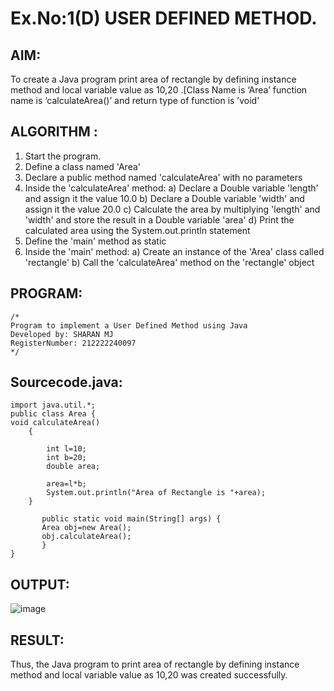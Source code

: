 # Ex.No:1(D) USER DEFINED METHOD.

## AIM:
To create a Java program print area of rectangle by defining instance method and local variable value as 10,20 .[Class Name is ‘Area’ function name is ‘calculateArea()’ and return type of function is ’void’

## ALGORITHM :
1.	Start the program.
2.	Define a class named 'Area'
3.	Declare a public method named 'calculateArea' with no parameters
4.	Inside the 'calculateArea' method:
a)	Declare a Double variable 'length' and assign it the value 10.0
b)	Declare a Double variable 'width' and assign it the value 20.0
c)	Calculate the area by multiplying 'length' and 'width' and store the result in a Double variable 'area'
d)	Print the calculated area using the System.out.println statement
5.	Define the 'main' method as static
6.	Inside the 'main' method:
a)	Create an instance of the 'Area' class called 'rectangle'
b)	Call the 'calculateArea' method on the 'rectangle' object

## PROGRAM:
 ```
/*
Program to implement a User Defined Method using Java
Developed by: SHARAN MJ
RegisterNumber: 212222240097
*/
```

## Sourcecode.java:
```
import java.util.*;
public class Area {
void calculateArea()
    {
        
        int l=10;
        int b=20;
        double area;
     
        area=l*b;
        System.out.println("Area of Rectangle is "+area);
    }
   
       public static void main(String[] args) {
       Area obj=new Area();
       obj.calculateArea();
       }
}
```
## OUTPUT:

![image](https://github.com/user-attachments/assets/11f4cdd9-cb6b-4971-9772-174d00c6a620)

## RESULT:
Thus, the Java program to print area of rectangle by defining instance method and local variable value as 10,20 was created successfully.

